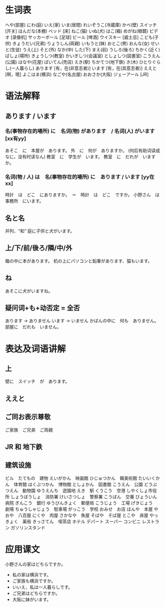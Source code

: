 # 生词表
へや(部屋)
にわ(庭)
いえ(家)
いま(居間)
れいぞうこ(冷蔵庫)
かべ(壁)
スイッチ	[开关]
ほんだな(本棚)
ベッド		[床]
ねこ(猫)
いぬ(犬)
はこ(箱)
めがね(眼鏡)
ビデオ	[录像机]
サッカーボール	[足球]
ビール		[啤酒]
ウイスキー	[威士忌]
こども(子供)
きょうだい(兄弟)
りょうしん(両親)
いもうと(妹)
おとこ(男)
おんな(女)
せいと(生徒)
うえ(上)
そと(外)
なか(中)
した(下)
まえ(前)
うしろ(後ろ)
ちかく(近く)
ばしょ(場所)
きょうしつ(教室)
かいぎしつ(会議室)
としょしつ(図書室)
こうえん(公園)
はなや(花屋)
ばいてん(売店)
えき(駅)
ちかてつ(地下鉄)
き(木)
ひとりぐらし(一人暮らし)
あります	[有，在(非意志者)]
います	[有，在(具意志者)]
ええと	[啊，嗯]
よこはま(横浜)
なごや(名古屋)
おおさか(大阪)
ジェーアール		[JR]


# 语法解释
## あります / います
### 名(事物存在的場所) に　名词(物) があります　/ 名词(人) がいます 	[xx有yy]
あそこ　に　本屋が　あります。
外　に　何が　ありますか。		(何后有助词读成なに，没有时读なん)
教室　に　学生が　います。
教室　に　だれが　いますか。
### 名词(物 / 人) は　名(事物存在的場所) に　あります / います 	[yy在xx]
時計　は　どこ　にありますか。　＝　時計　は　どこ　ですか。
小野さん　は　事務所　にいます。
## 名と名
并列、“和”
庭に子供と犬がいます。
## 上/下/前/後ろ/隣/中/外
箱の中に本があります。
机の上にパソコンと鉛筆があります、猫もいます。
## ね
あそこに犬がいますね。
## 疑问词+も+动否定 = 全否
あります -> ありません
います -> いません
かばんの中に　何も　ありません。
部屋に　だれも　いません。

# 表达及词语讲解
## 上
壁に　スイッチ　が　あります。
## ええと
## ご同お表示尊敬
ご家族　ご兄弟　ご両親
## JR 和 地下鉄
## 建筑设施
ビル　たてもの　建物
えいがかん　映画館
ひじゅつかん　韓美術館
たいいくかん　体育館
はくぶつかん　博物館
としょかん　図書館
こうえん　公園
どうぶつえん　動物園
ゆうえんち　遊園地
えき　駅
くうこう　空港
しやくしょ市役所
しょうぼうしょ　消防署
けいさつしょ　警察署
こうばん　交番
びょういん　病院
ぎんこう　銀行
ゆうびんきょく　郵便局
こうじょう　工場
げきじょう　劇場
ちゅうしゃじょう　駐車場
がっこう　学校
おみせ　お店
ほんや　本屋
やおや　八百屋
にくや　肉屋
さかなや　魚屋
そばや　そば屋
とこや　床屋
やっきょく　薬局
きっさてん　喫茶店
ホテル
デパート
スーパー
コンビニ
レストラン
ガソリンスタンド

# 应用课文
小野さんの家はどちらですか。
- 私の家は横浜です。
- ご家族も横浜ですか。
- いいえ、私は一人暮らしです。
- ご兄弟はどちらですか。
- 大阪に妹がいます。






















